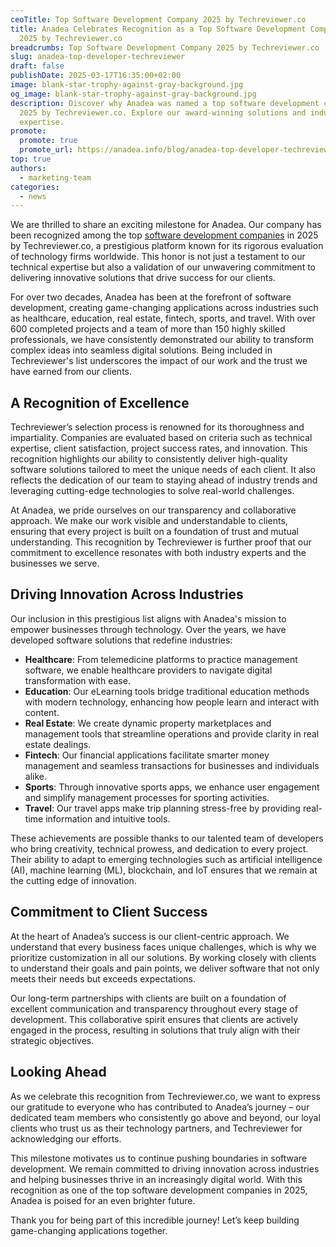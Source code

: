 ```yaml
---
ceoTitle: Top Software Development Company 2025 by Techreviewer.co
title: Anadea Celebrates Recognition as a Top Software Development Company in
  2025 by Techreviewer.co
breadcrumbs: Top Software Development Company 2025 by Techreviewer.co
slug: anadea-top-developer-techreviewer
draft: false
publishDate: 2025-03-17T16:35:00+02:00
image: blank-star-trophy-against-gray-background.jpg
og_image: blank-star-trophy-against-gray-background.jpg
description: Discover why Anadea was named a top software development company in
  2025 by Techreviewer.co. Explore our award-winning solutions and industry
  expertise.
promote:
  promote: true
  promote_url: https://anadea.info/blog/anadea-top-developer-techreviewer/
top: true
authors:
  - marketing-team
categories:
  - news
---
```

We are thrilled to share an exciting milestone for Anadea. Our company has been recognized among the top [software development companies](https://techreviewer.co/top-software-development-companies) in 2025 by Techreviewer.co, a prestigious platform known for its rigorous evaluation of technology firms worldwide. This honor is not just a testament to our technical expertise but also a validation of our unwavering commitment to delivering innovative solutions that drive success for our clients.

For over two decades, Anadea has been at the forefront of software development, creating game-changing applications across industries such as healthcare, education, real estate, fintech, sports, and travel. With over 600 completed projects and a team of more than 150 highly skilled professionals, we have consistently demonstrated our ability to transform complex ideas into seamless digital solutions. Being included in Techreviewer's list underscores the impact of our work and the trust we have earned from our clients.

## A Recognition of Excellence

Techreviewer’s selection process is renowned for its thoroughness and impartiality. Companies are evaluated based on criteria such as technical expertise, client satisfaction, project success rates, and innovation. This recognition highlights our ability to consistently deliver high-quality software solutions tailored to meet the unique needs of each client. It also reflects the dedication of our team to staying ahead of industry trends and leveraging cutting-edge technologies to solve real-world challenges.

At Anadea, we pride ourselves on our transparency and collaborative approach. We make our work visible and understandable to clients, ensuring that every project is built on a foundation of trust and mutual understanding. This recognition by Techreviewer is further proof that our commitment to excellence resonates with both industry experts and the businesses we serve.

## Driving Innovation Across Industries

Our inclusion in this prestigious list aligns with Anadea's mission to empower businesses through technology. Over the years, we have developed software solutions that redefine industries:

* **Healthcare**: From telemedicine platforms to practice management software, we enable healthcare providers to navigate digital transformation with ease.
* **Education**: Our eLearning tools bridge traditional education methods with modern technology, enhancing how people learn and interact with content.
* **Real Estate**: We create dynamic property marketplaces and management tools that streamline operations and provide clarity in real estate dealings.
* **Fintech**: Our financial applications facilitate smarter money management and seamless transactions for businesses and individuals alike.
* **Sports**: Through innovative sports apps, we enhance user engagement and simplify management processes for sporting activities.
* **Travel**: Our travel apps make trip planning stress-free by providing real-time information and intuitive tools.

These achievements are possible thanks to our talented team of developers who bring creativity, technical prowess, and dedication to every project. Their ability to adapt to emerging technologies such as artificial intelligence (AI), machine learning (ML), blockchain, and IoT ensures that we remain at the cutting edge of innovation.

## Commitment to Client Success

At the heart of Anadea’s success is our client-centric approach. We understand that every business faces unique challenges, which is why we prioritize customization in all our solutions. By working closely with clients to understand their goals and pain points, we deliver software that not only meets their needs but exceeds expectations.

Our long-term partnerships with clients are built on a foundation of excellent communication and transparency throughout every stage of development. This collaborative spirit ensures that clients are actively engaged in the process, resulting in solutions that truly align with their strategic objectives.

## Looking Ahead

As we celebrate this recognition from Techreviewer.co, we want to express our gratitude to everyone who has contributed to Anadea’s journey – our dedicated team members who consistently go above and beyond, our loyal clients who trust us as their technology partners, and Techreviewer for acknowledging our efforts.

This milestone motivates us to continue pushing boundaries in software development. We remain committed to driving innovation across industries and helping businesses thrive in an increasingly digital world. With this recognition as one of the top software development companies in 2025, Anadea is poised for an even brighter future.

Thank you for being part of this incredible journey! Let’s keep building game-changing applications together.
